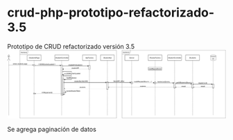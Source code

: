 # crud-php-prototipo-refactorizado-3.5
Prototipo de CRUD refactorizado versión 3.5
![Diagrama de secuencia de de la obtención de estudiantes](/uml/diagrama_de_secuencia_refactoring-3.0.png?raw=true "Diagrama de secuencia de de la obtención de estudiantes")

Se agrega paginación de datos
